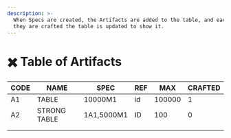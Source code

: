 ```yaml
---
description: >-
  When Specs are created, the Artifacts are added to the table, and each time
  they are crafted the table is updated to show it.
---
```


# ✖️ Table of Artifacts

| CODE | NAME         | SPEC       | REF | MAX    | CRAFTED |
| ---- | ------------ | ---------- | --- | ------ | ------- |
| A1   | TABLE        | 10000M1    | id  | 100000 | 1       |
| A2   | STRONG TABLE | 1A1,5000M1 | ID  | 100    | 0       |
|      |              |            |     |        |         |
|      |              |            |     |        |         |
